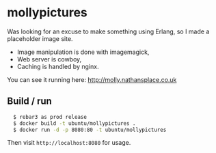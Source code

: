 # mollypictures

Was looking for an excuse to make something using Erlang,
so I made a placeholder image site.

* Image manipulation is done with imagemagick,
* Web server is cowboy,
* Caching is handled by nginx.

You can see it running here: http://molly.nathansplace.co.uk

## Build / run

```sh
  $ rebar3 as prod release
  $ docker build -t ubuntu/mollypictures .
  $ docker run -d -p 8080:80 -t ubuntu/mollypictures
```

Then visit `http://localhost:8080` for usage.
